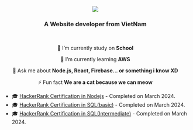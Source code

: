 

<h1 align="center">
    <img src="https://readme-typing-svg.herokuapp.com/?font=Righteous&size=35&center=true&vCenter=true&width=500&height=70&duration=4000&lines=Hi+There!+👋;+I'm+TuiTenThai+!" />
</h1>

<h3 align="center">A Website developer from VietNam</h3>

<br/>

<div align="center">
 
 🔭 I’m currently study on **School**
 
 🌱 I’m currently learning **AWS**

💬 Ask me about **Node.js, React, Firebase... or something i know XD**

⚡ Fun fact **We are a cat because we can meow**

 </div>

 - 🎓 [HackerRank Certification in Nodejs](https://www.hackerrank.com/certificates/iframe/ea2b8b4f379d) - Completed on March 2024.
 - 🎓 [HackerRank Certification in SQL(basic)](https://www.hackerrank.com/certificates/ea2b8b4f379d) - Completed on March 2024.
 - 🎓 [HackerRank Certification in SQL(Intermediate)](https://www.hackerrank.com/certificates/63cebf5ac27a) - Completed on March 2024.

